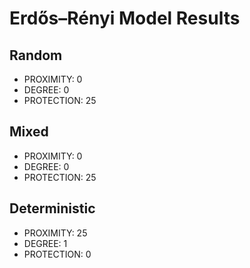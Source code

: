 # Erdős–Rényi Model Results

## Random

* PROXIMITY: 0
* DEGREE: 0
* PROTECTION: 25

## Mixed

* PROXIMITY: 0
* DEGREE: 0
* PROTECTION: 25

## Deterministic

* PROXIMITY: 25
* DEGREE: 1
* PROTECTION: 0


